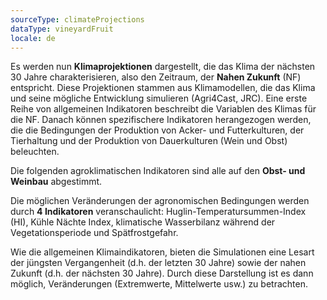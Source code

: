 ```yaml
---
sourceType: climateProjections
dataType: vineyardFruit
locale: de
---
```

Es werden nun **Klimaprojektionen** dargestellt, die das Klima der nächsten 30 Jahre charakterisieren, also den Zeitraum, der **Nahen Zukunft** (NF) entspricht. Diese Projektionen stammen aus Klimamodellen, die das Klima und seine mögliche Entwicklung simulieren (Agri4Cast, JRC).
Eine erste Reihe von allgemeinen Indikatoren beschreibt die Variablen des Klimas für die NF. Danach können spezifischere Indikatoren herangezogen werden, die die Bedingungen der Produktion von Acker- und Futterkulturen, der Tierhaltung und der Produktion von Dauerkulturen (Wein und Obst) beleuchten.

Die folgenden agroklimatischen Indikatoren sind alle auf den **Obst- und Weinbau**
abgestimmt.

Die möglichen Veränderungen der agronomischen Bedingungen werden durch **4
Indikatoren** veranschaulicht: Huglin-Temperatursummen-Index (HI), Kühle Nächte
Index, klimatische Wasserbilanz während der Vegetationsperiode und
Spätfrostgefahr.

Wie die allgemeinen Klimaindikatoren, bieten die Simulationen eine Lesart der
jüngsten Vergangenheit (d.h. der letzten 30 Jahre) sowie der nahen Zukunft
(d.h. der nächsten 30 Jahre). Durch diese Darstellung ist es dann möglich,
Veränderungen (Extremwerte, Mittelwerte usw.) zu betrachten.
